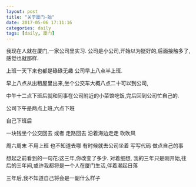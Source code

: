 ```yaml
---
layout: post
title: "关于厦门-始"
date: 2017-05-06 17:11:16
categories: daily
tags: [daily, 厦门]
---
```


我现在人就在厦门,一家公司里实习.
公司是小公司,开始以为挺好的,后面接触多了,感觉也就那样.

上班一天下来也都是碌碌无趣
公司早上八点半上班.

早上八点从出租屋里出来,坐个公交车大概八点二十可以到公司,

<!-- more -->

中午十二点下班后就和同事在公司附近的小菜馆吃饭,完后回到公司忙自己的.

公司下午是两点上班,六点下班

自己下班后

一块钱坐个公交回去
或者
走路回去
沿着海边走走
吹吹风

周六周末
不用上班
也不知道去哪
有时候就去公司坐着
写写代码
做点自己的事

想起之前看到的一句花:这三年,你改变了多少.
对着细想,
我的三年只是刚开始,往后的三年间,或许我都将是一个人在厦门生活,伴着潮起日落

三年后,我不知道自己将会是一副什么样子

